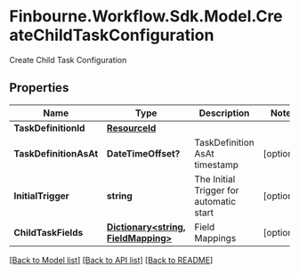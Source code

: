 # Finbourne.Workflow.Sdk.Model.CreateChildTaskConfiguration
Create Child Task Configuration

## Properties

Name | Type | Description | Notes
------------ | ------------- | ------------- | -------------
**TaskDefinitionId** | [**ResourceId**](ResourceId.md) |  | 
**TaskDefinitionAsAt** | **DateTimeOffset?** | TaskDefinition AsAt timestamp | [optional] 
**InitialTrigger** | **string** | The Initial Trigger for automatic start | [optional] 
**ChildTaskFields** | [**Dictionary&lt;string, FieldMapping&gt;**](FieldMapping.md) | Field Mappings | [optional] 

[[Back to Model list]](../README.md#documentation-for-models) [[Back to API list]](../README.md#documentation-for-api-endpoints) [[Back to README]](../README.md)

